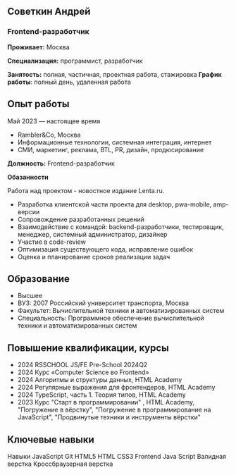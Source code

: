 ## Советкин Андрей
### Frontend-разработчик 


**Проживает:** Москва

**Специализация:** программист, разработчик

**Занятость:** полная, частичная, проектная работа, стажировка
**График работы**: полный день, удаленная работа


## Опыт работы 

Май 2023 — настоящее время
* Rambler&Co, Москва
* Информационные технологии, системная интеграция, интернет
* СМИ, маркетинг, реклама, BTL, PR, дизайн, продюсирование

**Должность:** Frontend-разработчик

**Обазанности**

Работа над проектом - новостное издание Lenta.ru.
* Разработка клиентской части проекта для desktop, pwa-mobile, amp-версии
* Сопровождение разработанных решений
* Взаимодействие с командой: backend-разработчики, тестировщик, менеджер, системный
администратор, дизайнер
* Участие в code-review
* Оптимизация существующего кода, исправление ошибок
* Оценка и планирование сроков реализации задач

## Образование
* Высшее
* ВУЗ: 2007 Российский университет транспорта, Москва
* Факультет: Вычислительной техники и автоматизированных систем
* Специальность: Программное обеспечение вычислительной техники и автоматизированных систем

## Повышение квалификации, курсы
* 2024 RSSCHOOL JS/FE Pre-School 2024Q2
* 2024 Курс «Computer Science во Frontend»
* 2024 Алгоритмы и структуры данных, HTML Academy
* 2024 Регулярные выражения для фронтендеров, HTML Academy
* 2024 TypeScript, часть 1. Теория типов, HTML Academy
* 2023 Курс "Старт в программировании" , HTML Academy, "Погружение в вёрстку", "Погружение в программирование на JavaScript",
"Продвинутые техники и инструменты вёрстки"

## Ключевые навыки
Навыки JavaScript Git HTML5 HTML CSS3 Frontend Java Script
Валидная верстка Кроссбраузерная верстка
